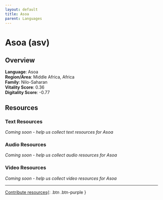 ```yaml
---
layout: default
title: Asoa
parent: Languages
---
```


# Asoa (asv)

## Overview

**Language**: Asoa  
**Region/Area**: Middle Africa, Africa  
**Family**: Nilo-Saharan  
**Vitality Score**: 0.36  
**Digitality Score**: -0.77  

## Resources

### Text Resources
*Coming soon - help us collect text resources for Asoa*

### Audio Resources
*Coming soon - help us collect audio resources for Asoa*

### Video Resources
*Coming soon - help us collect video resources for Asoa*

---

[Contribute resources](https://fairtrain.github.io/){: .btn .btn-purple }
